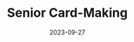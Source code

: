 ---
title: Senior Card-Making
day: September 27th, 2023
layout: default
modal-id: 2
date: 2023-09-27
img: senior.png
thumbnail: sr-thumbnail.png
type: Weekly Meeting Crafts
location: Granite Bay High School
description: Everybody wrote kind notes to senior citizens from local Eskaton care center on paper leaves!

---